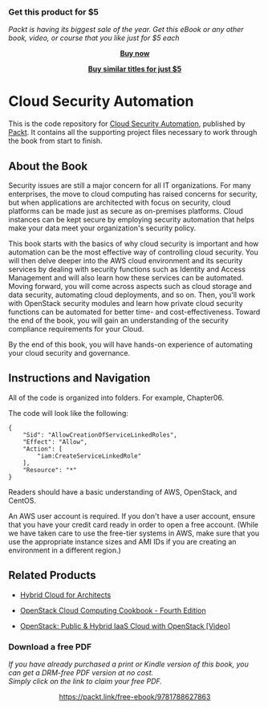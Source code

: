
### Get this product for $5

<i>Packt is having its biggest sale of the year. Get this eBook or any other book, video, or course that you like just for $5 each</i>


<b><p align='center'>[Buy now](https://packt.link/9781788627863)</p></b>


<b><p align='center'>[Buy similar titles for just $5](https://subscription.packtpub.com/search)</p></b>


# Cloud Security Automation
This is the code repository for [Cloud Security Automation](https://www.packtpub.com/networking-and-servers/cloud-security-automation?utm_source=github&utm_medium=repository&utm_campaign=9781788627863), published by [Packt](https://www.packtpub.com/?utm_source=github). It contains all the supporting project files necessary to work through the book from start to finish.
## About the Book
Security issues are still a major concern for all IT organizations. For many enterprises, the move to cloud computing has raised concerns for security, but when applications are architected with focus on security, cloud platforms can be made just as secure as on-premises platforms. Cloud instances can be kept secure by employing security automation that helps make your data meet your organization's security policy.

This book starts with the basics of why cloud security is important and how automation can be the most effective way of controlling cloud security. You will then delve deeper into the AWS cloud environment and its security services by dealing with security functions such as Identity and Access Management and will also learn how these services can be automated. Moving forward, you will come across aspects such as cloud storage and data security, automating cloud deployments, and so on. Then, you'll work with OpenStack security modules and learn how private cloud security functions can be automated for better time- and cost-effectiveness. Toward the end of the book, you will gain an understanding of the security compliance requirements for your Cloud.

By the end of this book, you will have hands-on experience of automating your cloud security and governance.
## Instructions and Navigation
All of the code is organized into folders. For example, Chapter06.



The code will look like the following:
```
{
    "Sid": "AllowCreationOfServiceLinkedRoles",
    "Effect": "Allow",
    "Action": [
        "iam:CreateServiceLinkedRole"
    ],
    "Resource": "*"
}
```

Readers should have a basic understanding of AWS, OpenStack, and CentOS.

An AWS user account is required. If you don't have a user account, ensure that you have your credit card ready in order to open a free account. (While we have taken care to use the free-tier systems in AWS, make sure that you use the appropriate instance sizes and AMI IDs if you are creating an environment in a different region.)

## Related Products
* [Hybrid Cloud for Architects](https://www.packtpub.com/virtualization-and-cloud/hybrid-cloud-architects?utm_source=github&utm_medium=repository&utm_campaign=9781788623513)

* [OpenStack Cloud Computing Cookbook - Fourth Edition](https://www.packtpub.com/virtualization-and-cloud/openstack-cloud-computing-cookbook-fourth-edition?utm_source=github&utm_medium=repository&utm_campaign=9781788398763)

* [OpenStack: Public & Hybrid IaaS Cloud with OpenStack [Video]](https://www.packtpub.com/virtualization-and-cloud/openstack-public-hybrid-iaas-cloud-openstack?utm_source=github&utm_medium=repository&utm_campaign=9781788995689)

### Download a free PDF

 <i>If you have already purchased a print or Kindle version of this book, you can get a DRM-free PDF version at no cost.<br>Simply click on the link to claim your free PDF.</i>
<p align="center"> <a href="https://packt.link/free-ebook/9781788627863">https://packt.link/free-ebook/9781788627863 </a> </p>